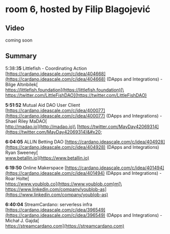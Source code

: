 # room 6, hosted by Filip Blagojević

## Video

coming soon

## Summary

5:38:3**5** Littlefish - Coordinating Action [https://cardano.ideascale.com/c/idea/404668](https://cardano.ideascale.com/c/idea/404668) (DApps and Integrations) - Bilge Altınbilek[\
https://littlefish.foundation](https://littlefish.foundation)[\
https://twitter.com/LittleFishDAO](https://twitter.com/LittleFishDAO)

**5:51:52** Mutual Aid DAO User Client [https://cardano.ideascale.com/c/idea/400077](https://cardano.ideascale.com/c/idea/400077) (DApps and Integrations) - Shael Riley MaDAO[\
http://madao.io](http://madao.io)\
[https://twitter.com/MayDay42069314](https://twitter.com/MayDay42069314)&#x20;

**6:04:05** ALLIN Betting DAO [https://cardano.ideascale.com/c/idea/404928](https://cardano.ideascale.com/c/idea/404928) (DApps and Integrations) Ryan Sweeney[\
www.betallin.io](https://www.betallin.io)

**6:19:50** Online Makerspace [https://cardano.ideascale.com/c/idea/401494](https://cardano.ideascale.com/c/idea/401494) (DApps and Integrations) - Roar Holte[\
https://www.youblob.co](https://www.youblob.com)m[\
https://www.linkedin.com/company/youblob-as](https://www.linkedin.com/company/youblob-as)

**6:40:04** StreamCardano: serverless infra  [https://cardano.ideascale.com/c/idea/396549](https://cardano.ideascale.com/c/idea/396549) (DApps and Integrations) - Michał J. Gajda[\
https://streamcardano.com](https://streamcardano.com)
